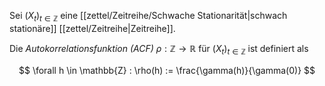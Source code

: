 Sei $(X_t)_{t \in \mathbb{Z}}$ eine [[zettel/Zeitreihe/Schwache Stationarität|schwach stationäre]] [[zettel/Zeitreihe|Zeitreihe]].

Die *Autokorrelationsfunktion (ACF)* $\rho : \mathbb{Z} \to \mathbb{R}$ für $(X_t)_{t \in \mathbb{Z}}$ ist definiert als

$$
	\forall h \in \mathbb{Z} : \rho(h) := \frac{\gamma(h)}{\gamma(0)}
$$